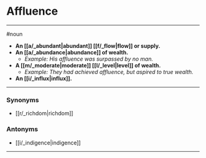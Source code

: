 # Affluence
---
#noun
- **An [[a/_abundant|abundant]] [[f/_flow|flow]] or supply.**
- **An [[a/_abundance|abundance]] of wealth.**
	- _Example: His affluence was surpassed by no man._
- **A [[m/_moderate|moderate]] [[l/_level|level]] of wealth.**
	- _Example: They had achieved affluence, but aspired to true wealth._
- **An [[i/_influx|influx]].**
---
### Synonyms
- [[r/_richdom|richdom]]
### Antonyms
- [[i/_indigence|indigence]]
---
